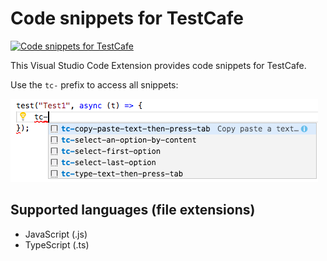 # Code snippets for TestCafe

<a href="https://github.com/DevExpress/testcafe">
    <img alt="Code snippets for TestCafe" src="https://img.shields.io/badge/code%20snippets-TestCafe-2fa4cf.svg">
</a>

This Visual Studio Code Extension provides code snippets for TestCafe.

Use the `tc-` prefix to access all snippets:

![available code snippets](./images/screenshot02.png)

## Supported languages (file extensions)

* JavaScript (.js)
* TypeScript (.ts)


